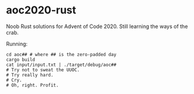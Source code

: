 # aoc2020-rust
Noob Rust solutions for Advent of Code 2020. Still learning the ways of the crab.

Running:

```
cd aoc## # where ## is the zero-padded day
cargo build
cat input/input.txt | ./target/debug/aoc##  
# Try not to sweat the UUOC.
# Try really hard.
# Cry.
# Oh, right. Profit.
```
